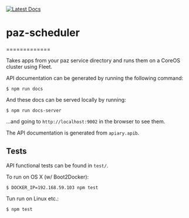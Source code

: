 [![Latest Docs](http://img.shields.io/badge/docs-latest-blue.svg)](http://docs.pazscheduler.apiary.io)


# paz-scheduler
=============

Takes apps from your paz service directory and runs them on a CoreOS cluster using Fleet.

API documentation can be generated by running the following command:

```
$ npm run docs
```

And these docs can be served locally by running:
```
$ npm run docs-server
```

...and going to `http://localhost:9002` in the browser to see them.

The API documentation is generated from `apiary.apib`.

## Tests

API functional tests can be found in `test/`.

To run on OS X (w/ Boot2Docker):
```
$ DOCKER_IP=192.168.59.103 npm test
```

Tun run on Linux etc.:
```
$ npm test
```
